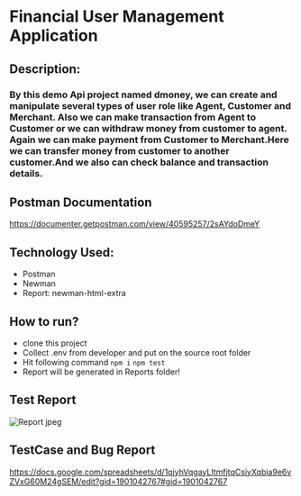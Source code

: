 # Financial User Management Application
## Description: 
### By this demo Api project named dmoney, we can create and manipulate several types of user role like Agent, Customer and Merchant. Also we can make transaction from Agent to Customer or we can withdraw money from customer to agent. Again we can make payment from Customer to Merchant.Here we can transfer money from customer to another customer.And we also can check balance and transaction details.

## Postman Documentation 
https://documenter.getpostman.com/view/40595257/2sAYdoDmeY


## Technology Used: 
- Postman
- Newman
- Report: newman-html-extra

 ## How to run?
- clone this project
- Collect .env from developer and put on the source root folder
- Hit following command
 ``` npm i ```
  ``` npm test ```
- Report will be generated in Reports folder!

## Test Report 
![Report jpeg](https://github.com/user-attachments/assets/9dcf0652-34c2-4b24-9915-d9e303e62365)

## TestCase and Bug Report
https://docs.google.com/spreadsheets/d/1qjyhVqgayLItmfjtqCsiyXqbia9e6vZVxG60M24gSEM/edit?gid=1901042767#gid=1901042767


